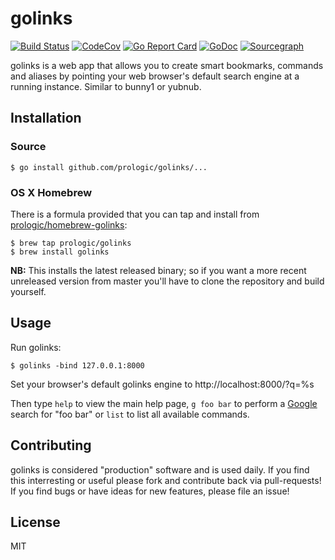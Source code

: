 # golinks

[![Build Status](https://cloud.drone.io/api/badges/prologic/msgbus/status.svg)](https://cloud.drone.io/prologic/msgbus)
[![CodeCov](https://codecov.io/gh/prologic/msgbus/branch/master/graph/badge.svg)](https://codecov.io/gh/prologic/msgbus)
[![Go Report Card](https://goreportcard.com/badge/prologic/msgbus)](https://goreportcard.com/report/prologic/msgbus)
[![GoDoc](https://godoc.org/github.com/prologic/msgbus?status.svg)](https://godoc.org/github.com/prologic/msgbus) 
[![Sourcegraph](https://sourcegraph.com/github.com/prologic/msgbus/-/badge.svg)](https://sourcegraph.com/github.com/prologic/msgbus?badge)

golinks is a web app that allows you to create smart bookmarks, commands and aliases by pointing your web browser's default search engine at a running instance. Similar to bunny1 or yubnub.

## Installation

### Source

```#!bash
$ go install github.com/prologic/golinks/...
```

### OS X Homebrew

There is a formula provided that you can tap and install from
[prologic/homebrew-golinks](https://github.com/prologic/homebrew-golinks):

```#!bash
$ brew tap prologic/golinks
$ brew install golinks
```

**NB:** This installs the latest released binary; so if you want a more
recent unreleased version from master you'll have to clone the repository
and build yourself.

## Usage

Run golinks:

```#!bash
$ golinks -bind 127.0.0.1:8000
```

Set your browser's default golinks engine to http://localhost:8000/?q=%s

Then type `help` to view the main help page, `g foo bar` to perform a [Google](https://google.com) search for "foo bar" or `list` to list all available commands.

## Contributing

golinks is considered "production" software and is used daily. If you find this interresting or useful please fork and contribute back via pull-requests! If you find bugs or have ideas for new features, please file an issue!

## License

MIT
